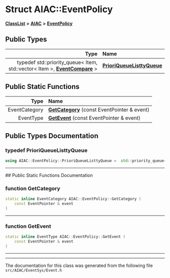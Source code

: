 

# Struct AIAC::EventPolicy



[**ClassList**](annotated.md) **>** [**AIAC**](namespaceAIAC.md) **>** [**EventPolicy**](structAIAC_1_1EventPolicy.md)






















## Public Types

| Type | Name |
| ---: | :--- |
| typedef std::priority\_queue&lt; Item, std::vector&lt; Item &gt;, [**EventCompare**](structAIAC_1_1EventCompare.md) &gt; | [**PrioriQueueListtyQueue**](#typedef-prioriqueuelisttyqueue)  <br> |






















## Public Static Functions

| Type | Name |
| ---: | :--- |
|  EventCategory | [**GetCategory**](#function-getcategory) (const EventPointer & event) <br> |
|  EventType | [**GetEvent**](#function-getevent) (const EventPointer & event) <br> |


























## Public Types Documentation




### typedef PrioriQueueListtyQueue 

```C++
using AIAC::EventPolicy::PrioriQueueListtyQueue =  std::priority_queue<Item, std::vector<Item>, EventCompare>;
```




<hr>
## Public Static Functions Documentation




### function GetCategory 

```C++
static inline EventCategory AIAC::EventPolicy::GetCategory (
    const EventPointer & event
) 
```




<hr>



### function GetEvent 

```C++
static inline EventType AIAC::EventPolicy::GetEvent (
    const EventPointer & event
) 
```




<hr>

------------------------------
The documentation for this class was generated from the following file `src/AIAC/EventSys/Event.h`

